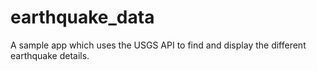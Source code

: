 # earthquake_data
A sample app which uses the USGS API to find and display the different earthquake details.
